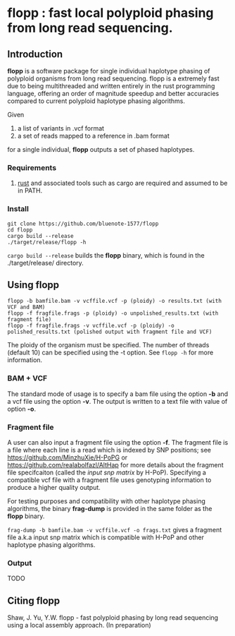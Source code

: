 # flopp : fast local polyploid phasing from long read sequencing.

## Introduction

**flopp** is a software package for single individual haplotype phasing of polyploid organisms from long read sequencing. flopp is a extremely fast due to being multithreaded and written entirely in the rust programming language, offering an order of magnitude speedup and better accuracies compared to current polyploid haplotype phasing algorithms. 

Given 

1. a list of variants in .vcf format
2. a set of reads mapped to a reference in .bam format

for a single individual, **flopp** outputs a set of phased haplotypes.

### Requirements 

1. [rust](https://www.rust-lang.org/tools/install) and associated tools such as cargo are required and assumed to be in PATH.
### Install

```
git clone https://github.com/bluenote-1577/flopp
cd flopp
cargo build --release
./target/release/flopp -h
```

`cargo build --release` builds the **flopp** binary, which is found in the ./target/release/ directory. 

## Using flopp

```
flopp -b bamfile.bam -v vcffile.vcf -p (ploidy) -o results.txt (with VCF and BAM)
flopp -f fragfile.frags -p (ploidy) -o unpolished_results.txt (with fragment file)
flopp -f fragfile.frags -v vcffile.vcf -p (ploidy) -o polished_results.txt (polished output with fragment file and VCF)
```
The ploidy of the organism must be specified. The number of threads (default 10) can be specified using the -t option. See `flopp -h` for more information.  

### BAM + VCF
The standard mode of usage is to specify a bam file using the option **-b** and a vcf file using the option **-v**. The output is written to a text file with value of option **-o**. 

### Fragment file
A user can also input a fragment file using the option **-f**. The fragment file is a file where each line is a read which is indexed by SNP positions; see https://github.com/MinzhuXie/H-PoPG or https://github.com/realabolfazl/AltHap for more details about the fragment file specifcaiton (called the *input snp matrix* by H-PoP). Specifying a compatible vcf file with a fragment file uses genotyping information to produce a higher quality output. 

For testing purposes and compatibility with other haplotype phasing algorithms, the binary **frag-dump** is provided in the same folder as the **flopp** binary. 

`frag-dump -b bamfile.bam -v vcffile.vcf -o frags.txt` gives a fragment file a.k.a input snp matrix which is compatible with H-PoP and other haplotype phasing algorithms. 

### Output

TODO

## Citing flopp

Shaw, J. Yu, Y.W. flopp - fast polyploid phasing by long read sequencing using a local assembly approach. (In preparation)



